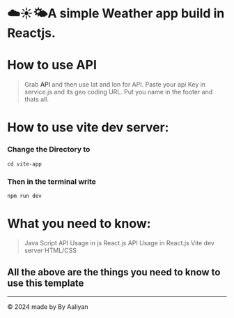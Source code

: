 # ☁️☀️🌤️A simple Weather app build in Reactjs.
# How to use API
> Grab <a herf="https://openweathermap.org/api">API</a> and then use lat and lon for API. Paste your api Key in service.js and its geo coding URL.
> Put you name in the footer and thats all.
# How to use vite dev server:
### Change the Directory to 

```
cd vite-app
```
### Then in the terminal write

```
npm run dev
```
# What you need to know:
> Java Script
> API Usage in js
> React.js
> API Usage in React.js
> Vite dev server
> HTML/CSS
<h2>All the above are the things you need to know to use this template</h2>
<hr>
<footer>
  <p>&copy; 2024 made by <a herf="github.com/SkipScaped">By Aaliyan</a></p>
</footer>
